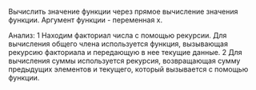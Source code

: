 Вычислить значение функции через прямое вычисление значения функции. Аргумент функции - переменная x.

Анализ: 
1 Находим факториал числа с помощью рекурсии. Для вычисления общего члена используется функция, вызывающая рекурсию факториала и передающую в нее текущие данные. 
2 Для вычисления суммы используется рекурсия, возвращающая сумму предыдущих элементов и текущего, который вызывается с помощью функции.
